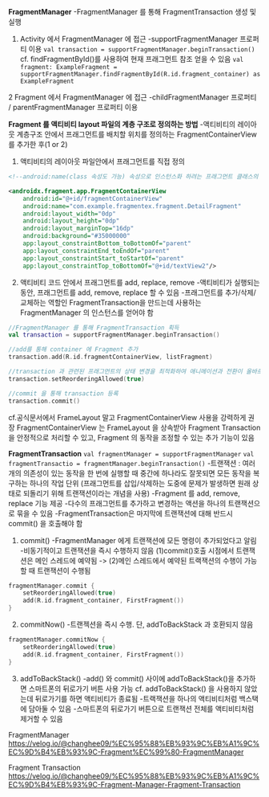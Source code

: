 **FragmentManager**
-FragmentManager 를 통해 FragmentTransaction 생성 및 실행

1. Activity 에서 FragmentManager 에 접근
-supportFragmentManager 프로퍼티 이용
`val transaction = supportFragmentManager.beginTransaction()`
cf. findFragmentById()를 사용하여 현재 프래그먼트 참조 얻을 수 있음
`val fragment: ExampleFragment = supportFragmentManager.findFragmentById(R.id.fragment_container) as ExampleFragment`

2 Fragment 에서 FragmentManager 에 접근
-childFragmentManager 프로퍼티 / parentFragmentManager 프로퍼티 이용

**Fragment 를 액티비티 layout 파일의 계층 구조로 정의하는 방법**
-액티비티의 레이아웃 계층구조 안에서 프래그먼트를 배치할 위치를 정의하는 FragmentContainerView 를 추가한 후(1 or 2)

1. 액티비티의 레이아웃 파일안에서 프래그먼트를 직접 정의
```xml
<!--android:name(class 속성도 가능) 속성으로 인스턴스화 하려는 프래그먼트 클래스의 이름을 정의-->

<androidx.fragment.app.FragmentContainerView
    android:id="@+id/fragmentContainerView"
    android:name="com.example.fragmentex.fragment.DetailFragment"
    android:layout_width="0dp"
    android:layout_height="0dp"
    android:layout_marginTop="16dp"
    android:background="#35000000"
    app:layout_constraintBottom_toBottomOf="parent"
    app:layout_constraintEnd_toEndOf="parent"
    app:layout_constraintStart_toStartOf="parent"
    app:layout_constraintTop_toBottomOf="@+id/textView2"/>
```

2. 액티비티 코드 안에서 프래그먼트를 add, replace, remove
-액티비티가 실행되는 동안, 프래그먼트를 add, remove, replace 할 수 있음
-프래그먼트를 추가/삭제/교체하는 역할인 FragmentTransaction을 만드는데 사용하는 FragmentManager 의 인스턴스를 얻어야 함

```kotlin
//FragmentManager 를 통해 FragmentTransaction 획득
val transaction = supportFragmentManager.beginTransaction()

//add를 통해 container 에 Fragment 추가
transaction.add(R.id.fragmentContainerView, listFragment)

//transaction 과 관련된 프래그먼트의 상태 변경을 최적화하여 애니메이션과 전환이 올바르게 작동하도록 함
transaction.setReorderingAllowed(true)

//commit 을 통해 transaction 등록
transaction.commit()
```

cf.공식문서에서 FrameLayout 말고 FragmentContainerView 사용을 강력하게 권장
FragmentContainerView 는 FrameLayout 을 상속받아 Fragment Transaction 을 안정적으로 처리할 수 있고, Fragment 의 동작을 조정할 수 있는 추가 기능이 있음






**FragmentTransaction**
`val fragmentManager = supportFragmentManager`
`val fragmentTransactio = fragmentManager.beginTransaction()`
-트랜잭션 : 여러 개의 의존성이 있는 동작을 한 번에 실행할 때 중간에 하나라도 잘못되면 모든 동작을 복구하는 하나의 작업 단위
(프래그먼트를 삽입/삭제하는 도중에 문제가 발생하면 원래 상태로 되돌리기 위해 트랜잭션이라는 개념을 사용)
-Fragment 를 add, remove, replace 기능 제공
-다수의 프래그먼트를 추가하고 변경하는 액션을 하나의 트랜잭션으로 묶을 수 있음
-FragmentTransaction은 마지막에 트랜잭션에 대해 반드시 commit() 을 호출해야 함
1. commit()
-FragmentManager 에게 트랜잭션에 모든 명령이 추가되었다고 알림
-비동기적이고 트랜잭션을 즉시 수행하지 않음
(1)commit()호출 시점에서 트랜잭션은 메인 스레드에 예약됨
-> (2)메인 스레드에서 예약된 트랙잭션의 수행이 가능할 때 트랜잭션이 수행됨
```kotlin
fragmentManager.commit {
    setReorderingAllowed(true)
    add(R.id.fragment_container, FirstFragment())
}
```
2. commitNow()
-트랜젝션을 즉시 수행. 단, addToBackStack 과 호환되지 않음
```kotlin
fragmentManager.commitNow {
    setReorderingAllowed(true)
    add(R.id.fragment_container, FirstFragment())
}
```

3. addToBackStack()
-add() 와 commit() 사이에 addToBackStack()을 추가하면 스마트폰의 뒤로가기 버튼 사용 가능
cf. addToBackStack() 을 사용하지 않았는데 뒤로가기를 하면 액티비티가 종료됨
-트랙잭션을 하나의 액티비티처럼 백스택에 담아둘 수 있음
-스마트폰의 뒤로가기 버튼으로 트랜잭션 전체를 액티비티처럼 제거할 수 있음






FragmentManager
https://velog.io/@changhee09/%EC%95%88%EB%93%9C%EB%A1%9C%EC%9D%B4%EB%93%9C-Fragment%EC%99%80-FragmentManager

Fragment Transaction
https://velog.io/@changhee09/%EC%95%88%EB%93%9C%EB%A1%9C%EC%9D%B4%EB%93%9C-Fragment-Manager-Fragment-Transaction
